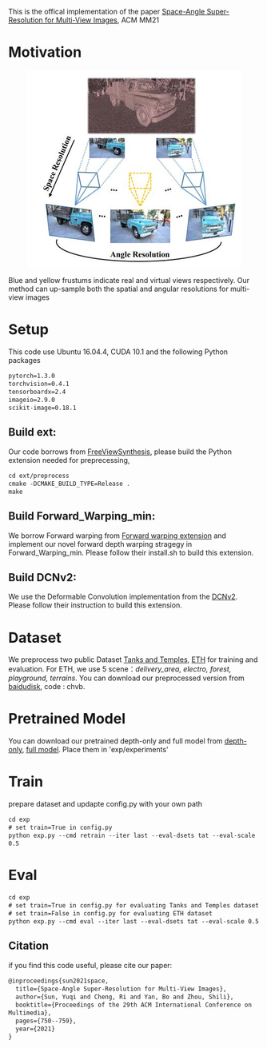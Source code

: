 This is the offical implementation of the paper [Space-Angle Super-Resolution for Multi-View Images](https://dl.acm.org/doi/abs/10.1145/3474085.3475244), ACM MM21

# Motivation

<!-- ![avatar](./img/motivation.jpg) -->

<div align=center>
<img src="./img/motivation.jpg">
</div>

Blue and yellow frustums indicate real and virtual views respectively. Our
method can up-sample both the spatial and angular resolutions for multi-view images


# Setup
This code use Ubuntu 16.04.4, CUDA 10.1 and the following Python packages
```
pytorch=1.3.0
torchvision=0.4.1
tensorboardx=2.4
imageio=2.9.0
scikit-image=0.18.1
```

## Build ext:
Our code borrows from [FreeViewSynthesis](https://github.com/isl-org/FreeViewSynthesis), please build the Python extension needed for preprecessing, 
```
cd ext/preprocess
cmake -DCMAKE_BUILD_TYPE=Release .
make 
```

## Build Forward_Warping_min:
We borrow Forward warping from [Forward warping extension](https://github.com/lizhihao6/Forward-Warp) and implement our novel forward depth warping stragegy in Forward_Warping_min. Please follow their install.sh to build this extension.

## Build DCNv2:
We use the Deformable Convolution implementation from the [DCNv2](https://github.com/CharlesShang/DCNv2). Please follow their instruction to build this extension.

# Dataset
We preprocess two public Dataset [Tanks and Temples](https://github.com/isl-org/FreeViewSynthesis), [ETH](https://www.eth3d.net/datasets) for training and evaluation. For ETH, we use 5 scene：*delivery_area, electro, forest, playground, terrains*. You can download our preprocessed version from [baidudisk](https://pan.baidu.com/s/1NcKlDb7ZaCCz6vYnPNm4xg), code : chvb.

# Pretrained Model
You can download our pretrained depth-only and full model from [depth-only](https://drive.google.com/file/d/1eZomptpoa_gorNBUyzyhh5veQua5PxBJ/view?usp=sharing), [full model](https://drive.google.com/file/d/1nO5rhAlcWs9yM370qUh442clpiClxaFP/view?usp=sharing). Place them in 'exp/experiments'

# Train

prepare dataset and updapte config.py with your own path
```
cd exp
# set train=True in config.py
python exp.py --cmd retrain --iter last --eval-dsets tat --eval-scale 0.5
```


# Eval
```
cd exp
# set train=True in config.py for evaluating Tanks and Temples dataset
# set train=False in config.py for evaluating ETH dataset
python exp.py --cmd eval --iter last --eval-dsets tat --eval-scale 0.5
```

## Citation
if you find this code useful, please cite our paper:
```
@inproceedings{sun2021space,
  title={Space-Angle Super-Resolution for Multi-View Images},
  author={Sun, Yuqi and Cheng, Ri and Yan, Bo and Zhou, Shili},
  booktitle={Proceedings of the 29th ACM International Conference on Multimedia},
  pages={750--759},
  year={2021}
}
```

